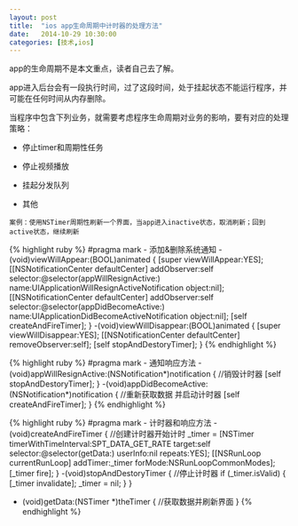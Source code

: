 ```yaml
---
layout: post
title:  "ios app生命周期中计时器的处理方法"
date:   2014-10-29 10:30:00
categories: [技术,ios]
---
```


app的生命周期不是本文重点，读者自己去了解。

app进入后台会有一段执行时间，过了这段时间，处于挂起状态不能运行程序，并可能在任何时间从内存删除。

当程序中包含下列业务，就需要考虑程序生命周期对业务的影响，要有对应的处理策略：

* 停止timer和周期性任务

* 停止视频播放

* 挂起分发队列

* 其他

`案例：使用NSTimer周期性刷新一个界面，当app进入inactive状态，取消刷新；回到active状态，继续刷新`

{% highlight ruby %}
#pragma mark - 添加&删除系统通知
-(void)viewWillAppear:(BOOL)animated
{
    [super viewWillAppear:YES];
    [[NSNotificationCenter defaultCenter] addObserver:self selector:@selector(appWillResignActive:) name:UIApplicationWillResignActiveNotification object:nil];
    [[NSNotificationCenter defaultCenter] addObserver:self selector:@selector(appDidBecomeActive:) name:UIApplicationDidBecomeActiveNotification object:nil];
    [self createAndFireTimer];
}
-(void)viewWillDisappear:(BOOL)animated
{
    [super viewWillDisappear:YES];
    [[NSNotificationCenter defaultCenter] removeObserver:self];
    [self stopAndDestoryTimer];
}
{% endhighlight %}

{% highlight ruby %}
#pragma mark - 通知响应方法
-(void)appWillResignActive:(NSNotification*)notification
{
    //销毁计时器
    [self stopAndDestoryTimer];
}
-(void)appDidBecomeActive:(NSNotification*)notification
{
    //重新获取数据 并启动计时器
    [self createAndFireTimer];
}
{% endhighlight %}

{% highlight ruby %}
#pragma mark - 计时器和响应方法
-(void)createAndFireTimer
{
    //创建计时器开始计时
    _timer = [NSTimer timerWithTimeInterval:SPT_DATA_GET_RATE target:self selector:@selector(getData:) userInfo:nil repeats:YES];
    [[NSRunLoop currentRunLoop] addTimer:_timer forMode:NSRunLoopCommonModes];
    [_timer fire];
}
-(void)stopAndDestoryTimer
{
    //停止计时器
    if (_timer.isValid) {
        [_timer invalidate];
        _timer = nil;
    }
}
- (void)getData:(NSTimer *)theTimer
{
    //获取数据并刷新界面
}
{% endhighlight %}

